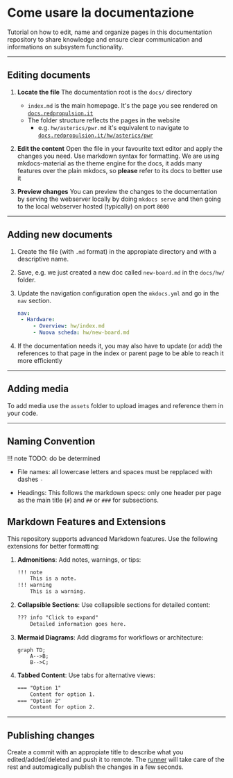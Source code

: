 # Come usare la documentazione

Tutorial on how to edit, name and organize pages in this documentation repository to share knowledge and ensure clear communication and informations on subsystem functionality.

---

## Editing documents

1. **Locate the file**
   The documentation root is the `docs/` directory
   - `index.md` is the main homepage. It's the page you see rendered on [`docs.redpropulsion.it`](docs.redpropulsion.it)
   - The folder structure reflects the pages in the website
     - e.g. `hw/asterics/pwr.md` it's equivalent to navigate to [`docs.redpropulsion.it/hw/asterics/pwr`](/hw/asterics/pwr.md)

2. **Edit the content**
   Open the file in your favourite text editor and apply the changes you need. Use markdown syntax for formatting. We are using mkdocs-material as the theme engine for the docs, it adds many features over the plain mkdocs, so **please** refer to its docs to better use it

3. **Preview changes**
   You can preview the changes to the documentation by serving the webserver locally by doing `mkdocs serve` and then going to the local webserver hosted (typically) on port `8000`

---

## Adding new documents

1. Create the file (with `.md` format) in the appropiate directory and with a descriptive name.
2. Save, e.g. we just created a new doc called `new-board.md` in the `docs/hw/` folder.
3. Update the navigation configuration
   open the `mkdocs.yml` and go in the `nav` section.

   ```yaml
   nav:
    - Hardware:
        - Overview: hw/index.md
        - Nuova scheda: hw/new-board.md
   ```

4. If the documentation needs it, you may also have to update (or add) the references to that page in the index or parent page to be able to reach it more efficiently

---

## Adding media

To add media use the `assets` folder to upload images and reference them in your code.

---

## Naming Convention

!!! note
TODO: do be determined

- File names:
  all lowercase letters and spaces must be repplaced with dashes `-`

- Headings:
  This follows the markdown specs: only one header per page as the main title (`#`) and `##` or `###` for subsections.

## Markdown Features and Extensions

This repository supports advanced Markdown features. Use the following extensions for better formatting:

1. **Admonitions**:
   Add notes, warnings, or tips:
   ```markdown
   !!! note
       This is a note.
   !!! warning
       This is a warning.
   ```

2. **Collapsible Sections**:
   Use collapsible sections for detailed content:
   ```markdown
   ??? info "Click to expand"
       Detailed information goes here.
   ```

3. **Mermaid Diagrams**:
   Add diagrams for workflows or architecture:
   ```mermaid
   graph TD;
       A-->B;
       B-->C;
   ```

4. **Tabbed Content**:
   Use tabs for alternative views:
   ```markdown
   === "Option 1"
       Content for option 1.
   === "Option 2"
       Content for option 2.
   ```

---

## Publishing changes

Create a commit with an appropiate title to describe what you edited/added/deleted and push it to remote. The [runner](../runner/config_runner.md) will take care of the rest and automagically publish the changes in a few seconds.
